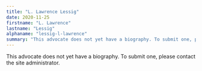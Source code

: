 ```yaml
---
title: "L. Lawrence Lessig"
date: 2020-11-25
firstname: "L. Lawrence"
lastname: "Lessig"
alphaname: "lessig-l-lawrence"
summary: "This advocate does not yet have a biography. To submit one, please contact the site administrator."
---
```

This advocate does not yet have a biography. To submit one, please contact the site administrator.

